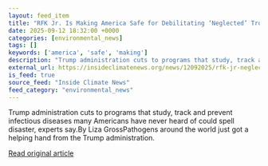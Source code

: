 ```yaml
---
layout: feed_item
title: "RFK Jr. Is Making America Safe for Debilitating ‘Neglected’ Tropical Diseases"
date: 2025-09-12 18:32:00 +0000
categories: [environmental_news]
tags: []
keywords: ['america', 'safe', 'making']
description: "Trump administration cuts to programs that study, track and prevent infectious diseases many Americans have never heard of could spell disaster, experts say"
external_url: https://insideclimatenews.org/news/12092025/rfk-jr-neglected-tropical-diseases/
is_feed: true
source_feed: "Inside Climate News"
feed_category: "environmental_news"
---
```


Trump administration cuts to programs that study, track and prevent infectious diseases many Americans have never heard of could spell disaster, experts say.By Liza GrossPathogens around the world just got a helping hand from the Trump administration.

[Read original article](https://insideclimatenews.org/news/12092025/rfk-jr-neglected-tropical-diseases/)
